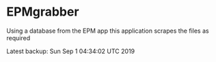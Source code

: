 # EPMgrabber
Using a database from the EPM app this application scrapes the files as required


Latest backup: Sun Sep 1 04:34:02 UTC 2019
